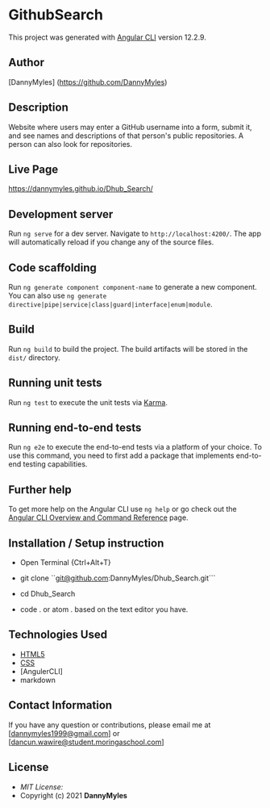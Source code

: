 # GithubSearch

This project was generated with [Angular CLI](https://github.com/angular/angular-cli) version 12.2.9.

## Author

[DannyMyles] (https://github.com/DannyMyles)

## Description

Website where users may enter a GitHub username into a form, submit it, and see names and descriptions of that person's public repositories.      A person can also look for repositories.

## Live Page
https://dannymyles.github.io/Dhub_Search/

## Development server

Run `ng serve` for a dev server. Navigate to `http://localhost:4200/`. The app will automatically reload if you change any of the source files.

## Code scaffolding

Run `ng generate component component-name` to generate a new component. You can also use `ng generate directive|pipe|service|class|guard|interface|enum|module`.

## Build

Run `ng build` to build the project. The build artifacts will be stored in the `dist/` directory.

## Running unit tests

Run `ng test` to execute the unit tests via [Karma](https://karma-runner.github.io).

## Running end-to-end tests

Run `ng e2e` to execute the end-to-end tests via a platform of your choice. To use this command, you need to first add a package that implements end-to-end testing capabilities.

## Further help

To get more help on the Angular CLI use `ng help` or go check out the [Angular CLI Overview and Command Reference](https://angular.io/cli) page.
## Installation / Setup instruction
* Open Terminal {Ctrl+Alt+T}

* git clone ``git@github.com:DannyMyles/Dhub_Search.git```

* cd Dhub_Search

* code . or atom . based on the text editor you have.

## Technologies Used
* [HTML5](https://github.com/topics/html5)
* [CSS](https://github.com/topics/css3)
* [AngulerCLI]
* markdown

## Contact Information 

If you have any question or contributions, please email me at [dannymyles1999@gmail.com] or [dancun.wawire@student.moringaschool.com]

## License
* *MIT License:*
* Copyright (c) 2021 
 **DannyMyles** 

